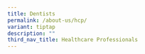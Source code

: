 ```yaml
---
title: Dentists
permalink: /about-us/hcp/
variant: tiptap
description: ""
third_nav_title: Healthcare Professionals
---
```

<p></p>